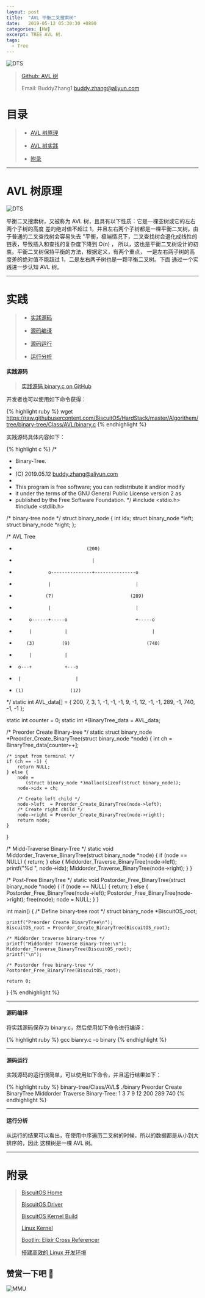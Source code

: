 ```yaml
---
layout: post
title:  "AVL 平衡二叉搜索树"
date:   2019-05-12 05:30:30 +0800
categories: [HW]
excerpt: TREE AVL 树.
tags:
  - Tree
---
```


![DTS](https://gitee.com/BiscuitOS_team/PictureSet/raw/Gitee/BiscuitOS/kernel/IND00000T.jpg)

> [Github: AVL 树](https://github.com/BiscuitOS/HardStack/tree/master/Algorithem/tree/binary-tree/Class/AVL)
>
> Email: BuddyZhang1 <buddy.zhang@aliyun.com>


# 目录

> - [AVL 树原理](#原理)
>
> - [AVL 树实践](#实践)
>
> - [附录](#附录)

-----------------------------------

# <span id="原理">AVL 树原理</span>

![DTS](https://gitee.com/BiscuitOS_team/PictureSet/raw/Gitee/BiscuitOS/boot/BOOT000074.png)

平衡二叉搜索树，又被称为 AVL 树，且具有以下性质：它是一棵空树或它的左右两个子树的高度
差的绝对值不超过 1，并且左右两个子树都是一棵平衡二叉树。由于普通的二叉查找树会容易失去
"平衡，极端情况下，二叉查找树会退化成线性的链表，导致插入和查找的复杂度下降到 O(n) ，
所以，这也是平衡二叉树设计的初衷。平衡二叉树保持平衡的方法，根据定义，有两个重点，
一是左右两子树的高度差的绝对值不能超过 1，二是左右两子树也是一颗平衡二叉树。下面
通过一个实践进一步认知 AVL 树。

--------------------------------------------------

# <span id="实践">实践</span>

> - [实践源码](#实践源码)
>
> - [源码编译](#源码编译)
>
> - [源码运行](#源码运行)
>
> - [运行分析](#运行分析)

#### <span id="实践源码">实践源码</span>

> [实践源码 binary.c on GitHub](https://github.com/BiscuitOS/HardStack/blob/master/Algorithem/tree/binary-tree/Class/AVL/binary.c)

开发者也可以使用如下命令获得：

{% highlight ruby %}
wget https://raw.githubusercontent.com/BiscuitOS/HardStack/master/Algorithem/tree/binary-tree/Class/AVL/binary.c
{% endhighlight %}

实践源码具体内容如下：

{% highlight c %}
/*
 * Binary-Tree.
 *
 * (C) 2019.05.12 <buddy.zhang@aliyun.com>
 *
 * This program is free software; you can redistribute it and/or modify
 * it under the terms of the GNU General Public License version 2 as
 * published by the Free Software Foundation.
 */
#include <stdio.h>
#include <stdlib.h>

/* binary-tree node */
struct binary_node {
	int idx;
	struct binary_node *left;
	struct binary_node *right;
};

/* AVL Tree
 *                               (200)
 *                                 |
 *                 o---------------+---------------o
 *                 |                               |
 *                (7)                            (289)
 *                 |                               |
 *          o------+-----o                         +-----o
 *          |            |                               |
 *         (3)          (9)                            (740)
 *          |            |
 *      o---+            +---o
 *      |                    |
 *     (1)                 (12)
 */
static int AVL_data[] = {
                                  200, 7, 3, 1, -1, -1, -1, 9, -1,
                                  12, -1, -1, 289, -1, 740, -1, -1 };

static int counter = 0;
static int *BinaryTree_data = AVL_data;

/* Preorder Create Binary-tree */
static struct binary_node *Preorder_Create_BinaryTree(struct binary_node *node)
{
	int ch = BinaryTree_data[counter++];

	/* input from terminal */
	if (ch == -1) {
		return NULL;
	} else {
		node =
		   (struct binary_node *)malloc(sizeof(struct binary_node));
		node->idx = ch;

		/* Create left child */
		node->left  = Preorder_Create_BinaryTree(node->left);
		/* Create right child */
		node->right = Preorder_Create_BinaryTree(node->right);
		return node;
	}
}

/* Midd-Traverse Binary-Tree */
static void Middorder_Traverse_BinaryTree(struct binary_node *node)
{
	if (node == NULL) {
		return;
	} else {
		Middorder_Traverse_BinaryTree(node->left);
		printf("%d ", node->idx);
		Middorder_Traverse_BinaryTree(node->right);
	}
}

/* Post-Free BinaryTree */
static void Postorder_Free_BinaryTree(struct binary_node *node)
{
	if (node == NULL) {
		return;
	} else {
		Postorder_Free_BinaryTree(node->left);
		Postorder_Free_BinaryTree(node->right);
		free(node);
		node = NULL;
	}
}

int main()
{
	/* Define binary-tree root */
	struct binary_node *BiscuitOS_root;

	printf("Preorder Create BinaryTree\n");
	BiscuitOS_root = Preorder_Create_BinaryTree(BiscuitOS_root);

	/* Middorder traverse binary-tree */
	printf("Middorder Traverse Binary-Tree:\n");
	Middorder_Traverse_BinaryTree(BiscuitOS_root);
	printf("\n");

	/* Postorder free binary-tree */
	Postorder_Free_BinaryTree(BiscuitOS_root);

	return 0;
}
{% endhighlight %}

--------------------------------------

#### <span id="源码编译">源码编译</span>

将实践源码保存为 binary.c，然后使用如下命令进行编译：

{% highlight ruby %}
gcc bianry.c -o binary
{% endhighlight %}

--------------------------------------

#### <span id="源码运行">源码运行</span>

实践源码的运行很简单，可以使用如下命令，并且运行结果如下：

{% highlight ruby %}
binary-tree/Class/AVL$ ./binary
Preorder Create BinaryTree
Middorder Traverse Binary-Tree:
1 3 7 9 12 200 289 740
{% endhighlight %}

--------------------------------------

#### <span id="运行分析">运行分析</span>

从运行的结果可以看出，在使用中序遍历二叉树的时候，所以的数据都是从小到大排序的，因此
这棵树是一棵 AVL 树。

-----------------------------------------------

# <span id="附录">附录</span>

> [BiscuitOS Home](https://biscuitos.github.io/)
>
> [BiscuitOS Driver](https://biscuitos.github.io/blog/BiscuitOS_Catalogue/)
>
> [BiscuitOS Kernel Build](https://biscuitos.github.io/blog/Kernel_Build/)
>
> [Linux Kernel](https://www.kernel.org/)
>
> [Bootlin: Elixir Cross Referencer](https://elixir.bootlin.com/linux/latest/source)
>
> [搭建高效的 Linux 开发环境](https://biscuitos.github.io/blog/Linux-debug-tools/)

## 赞赏一下吧 🙂

![MMU](https://gitee.com/BiscuitOS_team/PictureSet/raw/Gitee/BiscuitOS/kernel/HAB000036.jpg)
